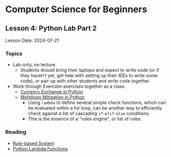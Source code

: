 # Computer Science for Beginners

## Lesson 4: Python Lab Part 2

Lesson Date: 2024-07-21

### Topics

- Lab-only, no lecture.
   - Students should bring their laptops and expect to write code (or if they haven't yet, get help with setting up their IDEs to write some code), or pair up with other students and write code together.
- Work through Exercism exercises together as a class.
   - [Currency Exchange in Python](https://exercism.org/tracks/python/exercises/currency-exchange/solutions/jontsai)
   - [Meltdown Mitigation in Python](https://exercism.org/tracks/python/exercises/meltdown-mitigation/solutions/jontsai)
      - Using `lambda` to define several simple check functions, which can be evaluated within a for loop, can be another way to efficiently check against a list of cascading `if`-`elif`-`else` conditions.
      - This is the essence of a "rules engine", or list of rules.

### Reading

- [Rule-based System](https://en.wikipedia.org/wiki/Rule-based_system)
- [Python Lambda Functions](https://realpython.com/python-lambda/)
